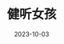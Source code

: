 ---
layout: page
title: 健听女孩
description: >
category: 电影
img: assets/img/movie/2023/jian_ting_nv_hai.webp
star: 4
date: 2023-10-03
---